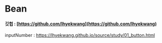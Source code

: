 # Bean

#### 깃헙 : [https://github.com/lhyekwang](https://github.com/lhyekwang)  

inputNumber : https://lhyekwang.github.io/source/study/01_button.html



